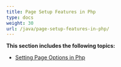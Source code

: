 ```yaml
---
title: Page Setup Features in Php
type: docs
weight: 30
url: /java/page-setup-features-in-php/
---
```


**This section includes the following topics:**

- [Setting Page Options in Php](/cells/java/setting-page-options-in-php/)
